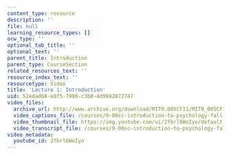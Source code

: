 ```yaml
---
content_type: resource
description: ''
file: null
learning_resource_types: []
ocw_type: ''
optional_tab_title: ''
optional_text: ''
parent_title: Introduction
parent_type: CourseSection
related_resources_text: ''
resource_index_text: ''
resourcetype: Video
title: 'Lecture 1: Introduction'
uid: 52edad68-e8f5-7996-c3b0-4d9942072747
video_files:
  archive_url: http://www.archive.org/download/MIT9.00SCF11/MIT9_00SCF11_lec01_300k.mp4
  video_captions_file: /courses/9-00sc-introduction-to-psychology-fall-2011/6f44f230ae505c95aca4c4b71700df94_2fbrl6WoIyo.vtt
  video_thumbnail_file: https://img.youtube.com/vi/2fbrl6WoIyo/default.jpg
  video_transcript_file: /courses/9-00sc-introduction-to-psychology-fall-2011/ac10dd296d93afcc1e95591899ee46b9_2fbrl6WoIyo.pdf
video_metadata:
  youtube_id: 2fbrl6WoIyo
---
```

